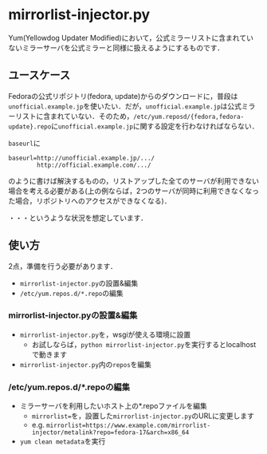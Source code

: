 # mirrorlist-injector.py #

Yum(Yellowdog Updater Modified)において，公式ミラーリストに含まれていないミラーサーバを公式ミラーと同様に扱えるようにするものです．

## ユースケース ##

Fedoraの公式リポジトリ(fedora, update)からのダウンロードに，普段は`unofficial.example.jp`を使いたい．だが，`unofficial.example.jp`は公式ミラーリストに含まれていない．そのため，`/etc/yum.reposd/{fedora,fedora-update}.repo`に`unofficial.example.jp`に関する設定を行わなければならない．

`baseurl`に

    baseurl=http://unofficial.example.jp/.../
            http://official.example.com/.../

のように書けば解決するものの，リストアップした全てのサーバが利用できない場合を考える必要がある(上の例ならば，2つのサーバが同時に利用できなくなった場合，リポジトリへのアクセスができなくなる)．

・・・というような状況を想定しています．

## 使い方 ##

2点，準備を行う必要があります．

- `mirrorlist-injector.py`の設置&編集
- `/etc/yum.repos.d/*.repo`の編集

### mirrorlist-injector.pyの設置&編集 ###

+ `mirrorlist-injector.py`を，wsgiが使える環境に設置
    - お試しならば，`python mirrorlist-injector.py`を実行するとlocalhostで動きます
+ `mirrorlist-injector.py`内の`repos`を編集

### /etc/yum.repos.d/*.repoの編集 ###

+ ミラーサーバを利用したいホスト上の*.repoファイルを編集
    - `mirrorlist=`を，設置した`mirrorlist-injector.py`のURLに変更します
    - e.g. `mirrorlist=https://www.example.com/mirrorlist-injector/metalink?repo=fedora-17&arch=x86_64`
+ `yum clean metadata`を実行
